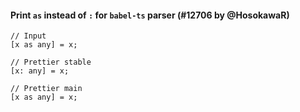 #### Print `as` instead of `:` for `babel-ts` parser (#12706 by @HosokawaR)

<!-- prettier-ignore -->
```tsx
// Input
[x as any] = x;

// Prettier stable
[x: any] = x;

// Prettier main
[x as any] = x;
```
